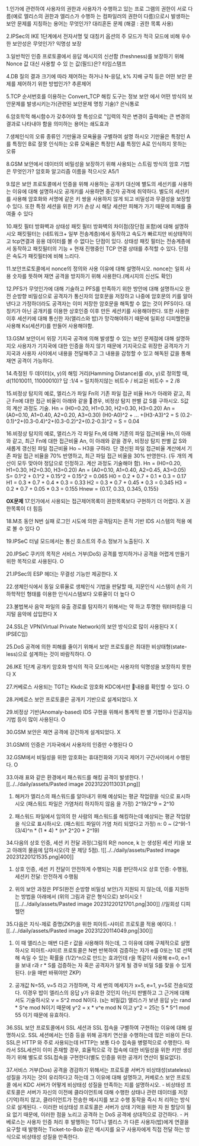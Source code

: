 1.인가에 관련하여 사용자의 권한과 사용자가 수행하고 있는 프로 그램의 권한이 서로 다름(예로 엘리스의 권한과 엘리스가 수행하 는 컴파일러의 권한이 다름)으로시 발생하는 보안 문제를 지칭하는 용어는 무엇인가?
	대리혼돈 문제 (해결 : 권한 목록 사용)

2.IPSec의 IKE 1단계에서 전자서명 및 대칭키 옵션의 주 모드가 적극 모드에 비해 우수한 보안성은 무엇인가?
	익명성 보장

3.일반적인 인증 프로토콜에서 응답 메시지의 신선함 (freshness)를 보장하기 위해 Nonce 값 대신 사용할 수 있 는 값(필드)은?
	타임스탬프

4.DB 질의 결과 크기에 따라 제어하는 하거나 N-응답, k% 지배 규칙 등은 어떤 보안 문제를 제어하기 위한 방법인가?
	추론제어

5.TCP 순서번호를 이용하는 Convert_TCP 해킹 도구는 정보 보안 에서 어떤 방식의 보안문제를 발생시키는가(관련된 보안문제 명칭 기술)?
	은닉통로

6.암호학적 해시함수가 갖추어야 할 특성으로 "입력의 작은 변경이 출력에는 큰 변경의 결과로 나타내야 함을 의미하는 용어는
	쇄도효과

7.생체인식의 오류 종류인 기만율과 모욕율을 구별하여 설명 하시오
	기만율은 특정인 A를 특정인 B로 잘못 인식하는 오류
	모욕율은 특정인 A를 특정인 A로 인식하지 못하는 오류

8.GSM 보안에서 데이터의 비밀성을 보장하기 위해 사용되는 스트림 방식의 암호 기법은 무엇인가? 암호화 알고리즘 이름을 적으시오
	A5/1

9.많은 보안 프로토콜에서 인증을 위해 사용하는 공개키 대신에 별도의 세선키를 사용하는 이유에 대해 설명하시오
	공개키를 사용하면 중간자 공격에 취약하다. 별도의 세션키를 사용해 암호화와 서명에 같은 키 쌍을 사용하지 않게 되고 비밀성과 무결성을 보장할 수 있다. 또한 특정 세션을 위한 키가 손상 시 해당 세션만 피해가 가기 때문에 피해를 줄여줄 수 있다

10.패킷 필터 방화벽과 상태성 패킷 필터 방화벽의 차이점(장단점 포함)에 대해 설명하시오
	패킷필터는 (네트워크+ 일부 전송계층)에서 동작하고 속도가 빠르지만 비상태적이고 tcp연결과 응용 데이터를 볼 수 없다는 단점이 있다.
	상태성 패킷 필터는 전송계층에서 동작하고 패킷필터의 기능 + 현재 진행중인 TCP 연결 상태를 추적할 수 있다. 단점은 속도가 패킷필터에 비해 느리다.

11.보안프로토콜에서 nonce의 정의와 사용 이유에 대해 설명하시오.
	nonce는 일회 사용 숫자를 뜻하며 재연 공격을 방지하기 위해 사용한다.(메시지의 신선도 확인)

12.PFS가 무엇인가에 대해 기술하고 PFS를 만족하기 위한 방안에 대해 설명하시오
	완전 순방향 비밀성으로 공격자가 통신자의 암호문을 저장하고 나중에 암호문의 키를 알아낸다고 가정하더라도 공격자는 이미 저장한 암호문을 해독할 수 없는 것이 PFS이다.
	대칭키가 아닌 공개키를 이용한 상호인증 이후 만든 세션키를 사용해야한다. 또한 사용한 이후 세션키에 대해 통신한 자(앨리스와 밥)가 망각해야하기 때문에 일회성 디피헬먼을 사용해 Ks(세션키)를 만들어 사용해야함.

13.GSM 보안이서 위장 기지국 공격에 의해 발생할 수 있는 보인 문제점에 대해 설명하지오
	사용자가 기지국에 대한 인증을 하지 않기 때문에 기지국으로 위장한 공격자가 기지국과 사용자 사이에서 내용을 전달해주고 그 내용을 감청할 수 있고 해독된 값을 통해 재연 공격이 가능하다.

14.측정된 두 데이터(x, y)의 해밍 거리(Hamming Distance)를 d(x, y)로 정의할 때, d(11010011, 11000010)?
	답 :1/4 = 일치하지않는 비트수 / 비교된 비트수 = 2 /8

15.비정상 탐지의 예로, 엘리스가 파일 Fn의 기존 파일 접균 비율 Hn가 아래와 같고, 최근 Fn에 대한 접근 비율이 아래와 같을 경우, 비정상 탐지 판별 값 S를 구하시오. S값의 계산 과정도 기술.
Hn = (H0=0.20, H1=0.30, H2=0.30, H3=0.20)
An = (A0=0.10, A1=0.40, A2=0.20, A3=0.30)
	(H0-A0)^2 + ... +(H3-A3)^2 = S 
	(0.2-0.1)^2+(0.3-0.4)^2+(0.3-0.2)^2+(0.2-0.3)^2 = S = 0.04

16.비정상 탐지의 예로, 앨리스가 각 파일 Fn,에 대해 기존의 파일 접근비율 Hn,이 아래와 같고, 최근 Fn에 대한 접근비율 An, 이 아래와 같을 경우, 비정상 탐지 판별 값 S와 새롭게 갱신된 파일 접근비율 Ho ~ H3을 구하라. 단 갱신된 파일 접근비율 계산에서 기존 파일 접근 비율을 70% 반영하고, 최근 파일 접근 비율을 30% 반영한다. (두 개의 계산이 모두 맞아야 정답으로 인정하고. 계산 과정도 기술해야 함).
Hn = (H0=0.20, H1=0.30, H2=0.30, H3=0.20)
An = (A0=0.10, A1=0.40, A2=0.45, A3=0.05)
	S= 0.1^2 + 0.1^2 + 0.15^2 + 0.15^2 = 0.065
	H0 = 0.2 * 0.7 + 0.1 * 0.3 = 0.17
	H1 = 0.3 * 0.7 + 0.4 * 0.3 = 0.33
	H2 = 0.3 * 0.7 + 0.45 * 0.3 = 0.345
	H3 = 0.2 * 0.7 + 0.05 * 0.3 = 0.155
	Hnew = {0.17, 0.33, 0.345, 0.155}

**OX문제**
17.인가에서 사용되는 접근제어목록이 권한목록보다 구현하기 더 어렵다.
	X 권한목록이 더 힘듬

18.M초 동안 N번 실패 로그인 시도에 의한 공격탐지는 흔적 기반 IDS 시스템의 적용 예로 볼 수 있다
	O

19.IPSeC 터널 모드에서는 통신 호스트의 주소 정보가 노출된다.
	 X

20.IPSeC 쿠키의 목적은 서비스 거부(DoS) 공격를 방지하거나 공격을 어렵게 만들기 위한 목적으로 사용된다.
	O

21.IPSec의 ESP 헤더는 무결성 기능만 제공한다.
	X

22.생체인식에서 동일 오류율로 생체인식 기법을 판달할 때, 지문인식 시스템이 손의 기하학적인 형태를 이용한 인식시스템보다 오류율이 더 높다
	O

23.불법복사 음악 파일의 유출 경로를 탐지하기 위해서는 약 하고 투명한 워터마킹을 디지털 음악에 삽입한다
	X
	

24.SSL은 VPN(Virtual Private Network)의 보안 방식으로 많이 사용된다
	X ( IPSEC임)
	
25.DoS 공격에 의한 피해를 줄이기 위해서 보안 프로토를은 최대한 비상태형(state-less)으로 설계하는 것이 바람직하다.
	O
	
26.IKE 1단계 공개키 암호화 방식의 적극 모드에서는 사용자의 익명성을 보장하지 못한다
	X

27.커베로스 사용되는 TGT는 Kkdc로 암호화 KDC에서만 내용를 확인할 수 있다.
	O

28.커베로스 보안 프로토콜은 공개키 기반으로 설계되었다.
	X

29.비정상 기반(Anomaly-based) IDS 구현을 위해서 통계적 판 별 기법이나 인공지능 기법 등이 많이 사용된다.
	O

30.GSM 보안은 재연 공격에 강건하게 설계되었다.
	X

31.GSM의 인증은 기자국에서 사용자의 인증만 수행된다
	O

32.GSM에서 비밀성을 위한 암호화는 휴대전화와 기지국 제어기 구간사이에서 수행된다.
	O

33.아래 표와 같은 환경에서  패스워드를 해킹 공격이 발생한다.
![[../../daily/assets/Pasted image 20231220113031.png]]
1) 해커가 엘리스의 패스워드를 알아내기 위해 예상되는 평균 작업량을 식으로 표시하시오 (패스워드 파일은 가염처리 하지하지 않음 을 가정) 
	   2^19/2^9 = 2^10

2) 패스워드 파일에서 임의의 한 사람의 패스워드를 해킹하는데 예상되는 평균 작업량을 식으로 표시하시오. (패스워드 파일이 가염 처리 되었다고 가정)
   n: 0 ~ (2^9)-1
	   (3/4)^n * (1 * 4) * (n* 2^20 + 2^19)

34.다음의 상호 인증, 세션 키 전달 과정(그림의 R은 nonce, k 는 생성된 세션 키)을 보고 아래의 물음에 답하시오(각 문 제당 5점).
![[../../daily/assets/Pasted image 20231220121535.png|400]]
1) 상호 인증, 세션 키 전달이 안전하게 수행되는 지를 판단하시오
	상호 인증: 수행됨, 세션키 전달: 안전하게 수행됨
	
2) 위의 보안 과정은 PFS(완전 순방향 비밀성 보안)가 지원되 지 않는데, 이를 지원하는 방법을 아래에서 (위의 그림과 같은 형식으로) 보이시오
	![[../../daily/assets/Pasted image 20231220121701.png|300]]
	//일회성 디피헬먼


35.다음은 지식-제로 증명(ZKP)을 위한 피아트-샤미르 프로토콜 적용 예이다.
![[../../daily/assets/Pasted image 20231220114049.png|300]]
1) 이 때 앨리스는 매번 다른 r 값을 사용해야 하는데, 그 이유에 대해 구체적으로 설명하시오
	피아트-샤미르 프로토콜은 N번 반복하여 검증하는 자가 e를 0또는 1로 선택해 속일 수 있는 확률을 (1/2)^n으로 만드는 효과인데 r을 똑같이 사용해 e=0, e=1을 보내 r과 r * S를 검증하는 자 혹은 공격자가 알게 될 경우 비밀 S를 찾을 수 있게 된다. (r을 매번 바꿔야만 ZKP)
	
2) 공개값 N=55, v=5 라고 가정하며, 각 세 번의 메세지가 x=5, e=1, y=5로 전송되었다. 이경우 밥이 엘리스의 응답 y가 유효한 것인지 아닌지 판별하고 그 근거에 대해서도 기술하시오
	v = S^2 mod N이다. (s는 비밀값) 
	앨리스가 보낸 응답 y는 rand * S^e mod N이기 때문에 
	y^2 = x * v^e mod N 이고 y^2 = 25는 5 * 5^1 mod 55 이기 때문에 유효하다.

36.SSL 보안 프로토콜에서 SSL 세션과 SSL 접속을 구별하여 구현하는 이유에 대해 설명하시오.
	SSL 세션에서는 인증 등을 위해 공개키 연산을 수행하는데 많은 비용이 든다.
	SSL은 HTTP 와 주로 사용되는데 HTTP는 보통 다수 접속을 병렬적으로 수행한다.
	따라서 SSL세션이 이미 존재할 경우, 효율적으로 각 접속에 대한 비밀성을 위한 키만 생성하기 위해 별도로 SSL접속을 구현한다(별도 인증을 위한 공개키 연산이 필요없다).

37.서비스 거부(Dos) 공격을 경감하기 위해서는 프로토콜 서버가 비상태성(stateless) 성질을 가지는 것이 유리하다고 하는데 그 이유에 대해 설명하고, 커베로스 보안 프로토콜 에서 KDC 서버가 어떻게 비상태성 성질을 만족하는 지를 설명하시오.
	- 비상태성 프로토콜은 서버가 자신의 이전에 클라이언트에 대해 수행한 상태나 관련 데이터를 저장(기억)하지 않고, 클라이언트가 전송한 메시지를 보고 수행 동작을 즉시 처 리하는 방식으로 설계된다.
	- ﻿﻿이러한 비상태성 프로토콜은 서버가 상태 기억을 위한 자 원 할당이 필요 없기 때문에, 이러한 점을 노리고 공격하 는 DoS 공격에 상대적으로 강건하다.
	- ﻿﻿커베로스는 사용자 인증 처리 후 발행하는 TGT나 앨리스 가 다른 사용자(밥)에게 연결을 요구할 때 발행하는 Ticket-to-Bob 같은 메시지를 요구 사용자에게 직접 전달 하는 방식으로 비상태성 성질을 만족한다.